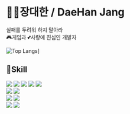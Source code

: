 # 👨‍💻장대한 / DaeHan Jang
실패를 두려워 하지 말아라\
🎮게임과 💕사랑에 진심인 개발자

![Top Langs](https://github-readme-stats.vercel.app/api/top-langs/?username=DaeHanJang&layout=donut)]

## 🧰Skill
<img src="https://img.shields.io/badge/C-A8B9CC?style=flat-square&logo=c&logoColor=white"/> <img src="https://img.shields.io/badge/C++-00599C?style=flat-square&logo=cplusplus&logoColor=white"/> <img src="https://img.shields.io/badge/C%23-7033FD?style=flat-square&logo=csharp&logoColor=white"/> <img src="https://img.shields.io/badge/HTML5-E34F26?style=flat-square&logo=HTML5&logoColor=white"/> <img src="https://img.shields.io/badge/CSS3-1572B6?style=flat-square&logo=CSS3&logoColor=white"/>\
<img src="https://img.shields.io/badge/Unity-999999?style=flat-square&logo=Unity&logoColor=white"/> <img src="https://img.shields.io/badge/Unreal-0E1128?style=flat-square&logo=UnrealEngine&logoColor=white"/>\
<img src="https://img.shields.io/badge/DirectX-7ED321?style=flat-square&logo=DirectX&logoColor=white"/> <img src="https://img.shields.io/badge/SDL-117ACA?style=flat-square&logo=SDL&logoColor=white"/>\
<img src="https://img.shields.io/badge/Firebase-DD2C00?style=flat-square&logo=Firebase&logoColor=white"/> <img src="https://img.shields.io/badge/Photon-004480?style=flat-square&logo=Photon&logoColor=white"/>

<!--
**DaeHanJang/DaeHanJang** is a ✨ _special_ ✨ repository because its `README.md` (this file) appears on your GitHub profile.

Here are some ideas to get you started:

- 🔭 I’m currently working on ...
- 🌱 I’m currently learning ...
- 👯 I’m looking to collaborate on ...
- 🤔 I’m looking for help with ...
- 💬 Ask me about ...
- 📫 How to reach me: ...
- 😄 Pronouns: ...
- ⚡ Fun fact: ...
-->
